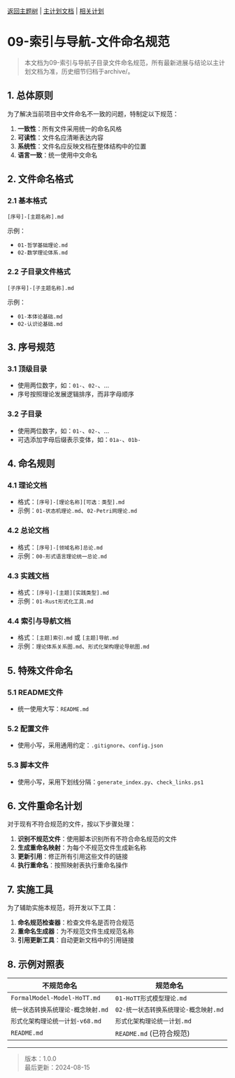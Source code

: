 [返回主题树](../00-主题树与内容索引.md) | [主计划文档](../00-形式化架构理论统一计划.md) | [相关计划](../递归合并计划.md)

# 09-索引与导航-文件命名规范

> 本文档为09-索引与导航子目录文件命名规范，所有最新进展与结论以主计划文档为准，历史细节归档于archive/。

## 1. 总体原则

为了解决当前项目中文件命名不一致的问题，特制定以下规范：

1. **一致性**：所有文件采用统一的命名风格
2. **可读性**：文件名应清晰表达内容
3. **系统性**：文件名应反映文档在整体结构中的位置
4. **语言一致**：统一使用中文命名

## 2. 文件命名格式

### 2.1 基本格式

```
[序号]-[主题名称].md
```

示例：

- `01-哲学基础理论.md`
- `02-数学理论体系.md`

### 2.2 子目录文件格式

```
[子序号]-[子主题名称].md
```

示例：

- `01-本体论基础.md`
- `02-认识论基础.md`

## 3. 序号规范

### 3.1 顶级目录

- 使用两位数字，如：`01-`、`02-`、...
- 序号按照理论发展逻辑排序，而非字母顺序

### 3.2 子目录

- 使用两位数字，如：`01-`、`02-`、...
- 可选添加字母后缀表示变体，如：`01a-`、`01b-`

## 4. 命名规则

### 4.1 理论文档

- 格式：`[序号]-[理论名称][可选：类型].md`
- 示例：`01-状态机理论.md`、`02-Petri网理论.md`

### 4.2 总论文档

- 格式：`[序号]-[领域名称]总论.md`
- 示例：`00-形式语言理论统一总论.md`

### 4.3 实践文档

- 格式：`[序号]-[主题][实践类型].md`
- 示例：`01-Rust形式化工具.md`

### 4.4 索引与导航文档

- 格式：`[主题]索引.md` 或 `[主题]导航.md`
- 示例：`理论体系关系图.md`、`形式化架构理论导航图.md`

## 5. 特殊文件命名

### 5.1 README文件

- 统一使用大写：`README.md`

### 5.2 配置文件

- 使用小写，采用通用约定：`.gitignore`、`config.json`

### 5.3 脚本文件

- 使用小写，采用下划线分隔：`generate_index.py`、`check_links.ps1`

## 6. 文件重命名计划

对于现有不符合规范的文件，按以下步骤处理：

1. **识别不规范文件**：使用脚本识别所有不符合命名规范的文件
2. **生成重命名映射**：为每个不规范文件生成新名称
3. **更新引用**：修正所有引用这些文件的链接
4. **执行重命名**：按照映射表执行重命名操作

## 7. 实施工具

为了辅助实施本规范，将开发以下工具：

1. **命名规范检查器**：检查文件名是否符合规范
2. **重命名生成器**：为不规范文件生成规范名称
3. **引用更新工具**：自动更新文档中的引用链接

## 8. 示例对照表

| 不规范命名 | 规范命名 |
|------------|----------|
| `FormalModel-Model-HoTT.md` | `01-HoTT形式模型理论.md` |
| `统一状态转换系统理论-概念映射.md` | `02-统一状态转换系统理论-概念映射.md` |
| `形式化架构理论统一计划-v68.md` | `形式化架构理论统一计划.md` |
| `README.md` | `README.md` (已符合规范) |

---

> 版本：1.0.0  
> 最后更新：2024-08-15
